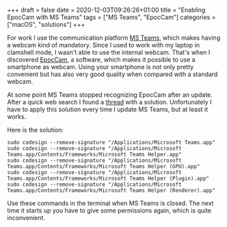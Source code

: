 +++ 
draft = false
date = 2020-12-03T09:26:26+01:00
title = "Enabling EpocCam with MS Teams"
tags = ["MS Teams", "EpocCam"]
categories = ["macOS", "solutions"]
+++

For work I use the communication platform [MS Teams](https://www.microsoft.com/de-de/microsoft-365/microsoft-teams/group-chat-software), which makes having a webcam kind of mandatory.
Since I used to work with my laptop in clamshell mode, I wasn't able to use the internal webcam.
That's when I discovered [EpocCam](https://www.elgato.com/de/epoccam), a software, which makes it possible to use a smartphone as webcam.
Using your smartphone is not only pretty convenient but has also very good quality when compared with a standard webcam.

At some point MS Teams stopped recognizing EpocCam after an update.
After a quick web search I found a [thread](https://answers.microsoft.com/en-us/msteams/forum/msteams_tfb-msteams_tfmac/microsoft-teams-mac-os-client-is-not-recognizing/d9e863be-d9a4-4d03-a4b8-1b5c7df58828) with a solution.
Unfortunately I have to apply this solution every time I update MS Teams, but at least it works.


Here is the solution:
```
sudo codesign --remove-signature "/Applications/Microsoft Teams.app"
sudo codesign --remove-signature "/Applications/Microsoft Teams.app/Contents/Frameworks/Microsoft Teams Helper.app"
sudo codesign --remove-signature "/Applications/Microsoft Teams.app/Contents/Frameworks/Microsoft Teams Helper (GPU).app"
sudo codesign --remove-signature "/Applications/Microsoft Teams.app/Contents/Frameworks/Microsoft Teams Helper (Plugin).app"
sudo codesign --remove-signature "/Applications/Microsoft Teams.app/Contents/Frameworks/Microsoft Teams Helper (Renderer).app"
```

Use these commands in the terminal when MS Teams is closed. The next time it starts up you have to give some permissions again, which is quite inconvenient.
